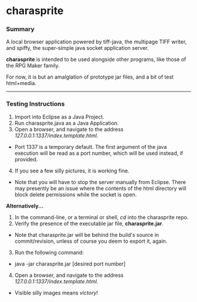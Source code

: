 charasprite
===========

### Summary

A local browser application powered by tiff-java, the multipage TIFF writer, and spiffy, the super-simple java socket application server.

**charasprite** is intended to be used alongside other programs, like those of the RPG Maker family.

For now, it is but an amalglation of prototype jar files, and a bit of test html+media.

___
### Testing Instructions

1. Import into Eclipse as a Java Project.
2. Run charasprite.java as a Java Application.
3. Open a browser, and navigate to the address _127.0.0.1:1337/index.template.html_.
  * Port 1337 is a temporary default.  The first argument of the java execution will be read as a port number, which will be used instead, if provided.
4. If you see a few silly pictures, it is working fine.
  * Note that you will have to stop the server manually from Eclipse.  There may presently be an issue where the contents of the html directory will block delete permissions while the socket is open.

**Alternatively...**

1. In the command-line, or a terminal or shell, _cd_ into the charasprite repo.
2. Verify the presence of the executable jar file, **charasprite.jar**.
  * Note that charasprite.jar will be behind the build's source in commit/revision, unless of course you deem to export it, again.
3. Run the following command:
  * java -jar charasprite.jar [desired port number]
4. Open a browser, and navigate to the address _127.0.0.1:1337/index.template.html_.
  * Visible silly images means _victory_!
